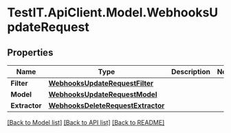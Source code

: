 # TestIT.ApiClient.Model.WebhooksUpdateRequest

## Properties

Name | Type | Description | Notes
------------ | ------------- | ------------- | -------------
**Filter** | [**WebhooksUpdateRequestFilter**](WebhooksUpdateRequestFilter.md) |  | 
**Model** | [**WebhooksUpdateRequestModel**](WebhooksUpdateRequestModel.md) |  | 
**Extractor** | [**WebhooksDeleteRequestExtractor**](WebhooksDeleteRequestExtractor.md) |  | 

[[Back to Model list]](../README.md#documentation-for-models) [[Back to API list]](../README.md#documentation-for-api-endpoints) [[Back to README]](../README.md)

